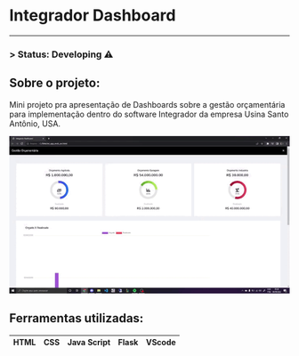 # Integrador Dashboard

---

### > Status: Developing ⚠️

## Sobre o projeto:

Mini projeto pra apresentação de Dashboards sobre a gestão orçamentária para implementação dentro do software Integrador da empresa Usina Santo Antônio, USA.

![2022-09-09 05-38-09_Trim.gif](Integrador%20Dashboard%2021d4f275dd7549438d4c6b20b2a9e4fd/2022-09-09_05-38-09_Trim.gif)

## Ferramentas utilizadas:

| HTML | CSS | Java Script | Flask | VScode |
| --- | --- | --- | --- | --- |


